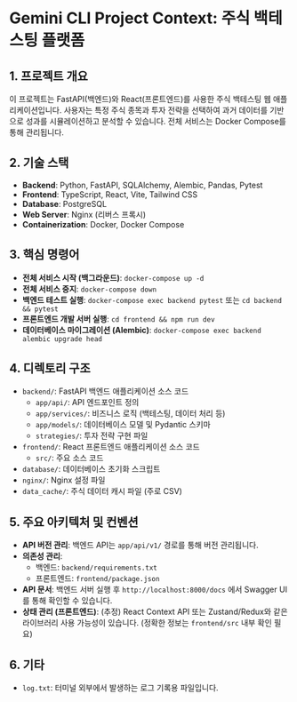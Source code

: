 # Gemini CLI Project Context: 주식 백테스팅 플랫폼

## 1. 프로젝트 개요
이 프로젝트는 FastAPI(백엔드)와 React(프론트엔드)를 사용한 주식 백테스팅 웹 애플리케이션입니다. 사용자는 특정 주식 종목과 투자 전략을 선택하여 과거 데이터를 기반으로 성과를 시뮬레이션하고 분석할 수 있습니다. 전체 서비스는 Docker Compose를 통해 관리됩니다.

## 2. 기술 스택
- **Backend**: Python, FastAPI, SQLAlchemy, Alembic, Pandas, Pytest
- **Frontend**: TypeScript, React, Vite, Tailwind CSS
- **Database**: PostgreSQL
- **Web Server**: Nginx (리버스 프록시)
- **Containerization**: Docker, Docker Compose

## 3. 핵심 명령어
- **전체 서비스 시작 (백그라운드)**: `docker-compose up -d`
- **전체 서비스 중지**: `docker-compose down`
- **백엔드 테스트 실행**: `docker-compose exec backend pytest` 또는 `cd backend && pytest`
- **프론트엔드 개발 서버 실행**: `cd frontend && npm run dev`
- **데이터베이스 마이그레이션 (Alembic)**: `docker-compose exec backend alembic upgrade head`

## 4. 디렉토리 구조
- `backend/`: FastAPI 백엔드 애플리케이션 소스 코드
  - `app/api/`: API 엔드포인트 정의
  - `app/services/`: 비즈니스 로직 (백테스팅, 데이터 처리 등)
  - `app/models/`: 데이터베이스 모델 및 Pydantic 스키마
  - `strategies/`: 투자 전략 구현 파일
- `frontend/`: React 프론트엔드 애플리케이션 소스 코드
  - `src/`: 주요 소스 코드
- `database/`: 데이터베이스 초기화 스크립트
- `nginx/`: Nginx 설정 파일
- `data_cache/`: 주식 데이터 캐시 파일 (주로 CSV)

## 5. 주요 아키텍처 및 컨벤션
- **API 버전 관리**: 백엔드 API는 `app/api/v1/` 경로를 통해 버전 관리됩니다.
- **의존성 관리**:
  - 백엔드: `backend/requirements.txt`
  - 프론트엔드: `frontend/package.json`
- **API 문서**: 백엔드 서버 실행 후 `http://localhost:8000/docs` 에서 Swagger UI를 통해 확인할 수 있습니다.
- **상태 관리 (프론트엔드)**: (추정) React Context API 또는 Zustand/Redux와 같은 라이브러리 사용 가능성이 있습니다. (정확한 정보는 `frontend/src` 내부 확인 필요)

## 6. 기타
- `log.txt`: 터미널 외부에서 발생하는 로그 기록용 파일입니다.
